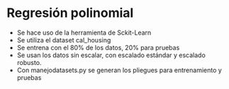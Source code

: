 # Regresión polinomial
- Se hace uso de la herramienta de Sckit-Learn
- Se utiliza el dataset cal_housing
- Se entrena con el 80% de los datos, 20% para pruebas
- Se usan los datos sin escalar, con escalado estándar y escalado robusto.
- Con manejodatasets.py se generan los pliegues para entrenamiento y pruebas
